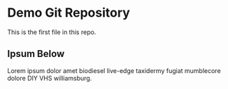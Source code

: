 # Demo Git Repository

This is the first file in this repo.

## Ipsum Below

Lorem ipsum dolor amet biodiesel live-edge taxidermy fugiat mumblecore dolore DIY VHS williamsburg.